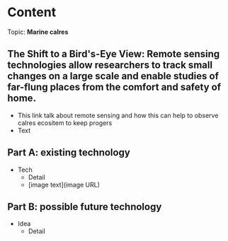 # Content
Topic: **Marine calres**

## The Shift to a Bird's-Eye View: Remote sensing technologies allow researchers to track small changes on a large scale and enable studies of far-flung places from the comfort and safety of home.
* This link talk about remote sensing and how this can help to observe calres ecositem to keep progers 
* Text

## Part A: existing technology
* Tech
  * Detail
  * [image text](image URL)

## Part B: possible future technology
* Idea
  * Detail
